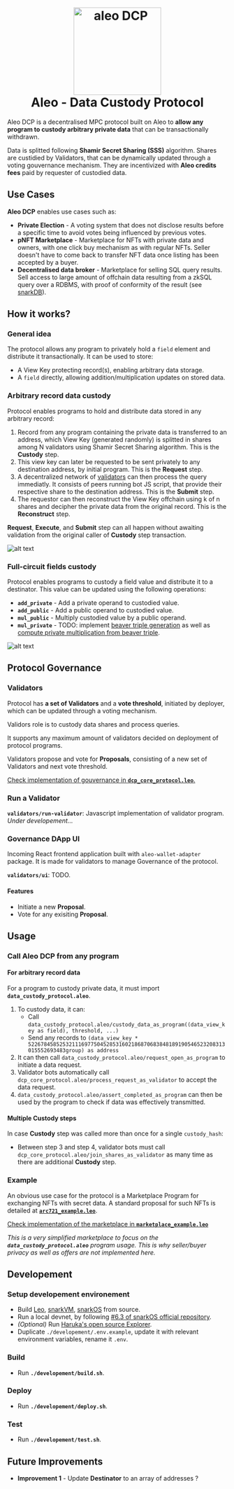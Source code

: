<h1 align="center">
    <picture>
        <source media="(prefers-color-scheme: dark)" srcset="./media/aleo-dcp-dark-logo.png" width="200">
        <source media="(prefers-color-scheme: light)" srcset="./media/aleo-dcp-logo.png" width="200">
        <img alt="aleo DCP" src="./media/aleo-dcp-logo.png" width="200">
    </picture><br/>
    <b>
        Aleo - Data Custody Protocol
    </b>
</h1>

Aleo DCP is a decentralised MPC protocol built on Aleo to **allow any program to custody arbitrary private data** that can be transactionally withdrawn.

Data is splitted following **Shamir Secret Sharing (SSS)** algorithm. Shares are custidied by Validators, that can be dynamically updated through a voting gouvernance mechanism. They are incentivized with **Aleo credits fees** paid by requester of custodied data.

## Use Cases

**Aleo DCP** enables use cases such as:

- **Private Election** - A voting system that does not disclose results before a specific time to avoid votes being influenced by previous votes.
- **pNFT Marketplace** - Marketplace for NFTs with private data and owners, with one click buy mechanism as with regular NFTs. Seller doesn't have to come back to transfer NFT data once listing has been accepted by a buyer.
- **Decentralised data broker** - Marketplace for selling SQL query results. Sell access to large amount of offchain data resulting from a zkSQL query over a RDBMS, with proof of conformity of the result (see [snarkDB](https://snarkdb.com)).

## How it works?

### General idea

The protocol allows any program to privately hold a `field` element and distribute it transactionally. It can be used to store:

- A View Key protecting record(s), enabling arbitrary data storage.
- A `field` directly, allowing addition/multiplication updates on stored data.

### Arbitrary record data custody

Protocol enables programs to hold and distribute data stored in any arbitrary record:

1. Record from any program containing the private data is transferred to an address, which View Key (generated randomly) is splitted in shares among N validators using Shamir Secret Sharing algorithm. This is the **Custody** step.
2. This view key can later be requested to be sent privately to any destination address, by initial program. This is the **Request** step.
3. A decentralized network of [validators](#validators) can then process the query immediatly. It consists of peers running bot JS script, that provide their respective share to the destination address. This is the **Submit** step.
4. The requestor can then reconstruct the View Key offchain using k of n shares and decipher the private data from the original record. This is the **Reconstruct** step.

**Request**, **Execute**, and **Submit** step can all happen without awaiting validation from the original caller of **Custody** step transaction.

![alt text](./media/aleo-dcp-schema.png)

### Full-circuit fields custody

Protocol enables programs to custody a field value and distribute it to a destinator. This value can be updated using the following operations:

- **`add_private`** - Add a private operand to custodied value.
- **`add_public`** - Add a public operand to custodied value.
- **`mul_public`** - Multiply custodied value by a public operand.
- **`mul_private`** - TODO: implement [beaver triple generation](./media/beaver-triple-generation.pdf) as well as [compute private multiplication from beaver triple](./media/beaver-triple-multiplication.png).

![alt text](./media/aleo-dcp-schema-homomorphic.png)

## Protocol Governance

### Validators

Protocol has **a set of Validators** and a **vote threshold**, initiated by deployer, which can be updated through a voting mechanism.

Validors role is to custody data shares and process queries.

It supports any maximum amount of validators decided on deployment of protocol programs.

Validators propose and vote for **Proposals**, consisting of a new set of Validators and next vote threshold.

[Check implementation of gouvernance in **`dcp_core_protocol.leo`**.](programs/dcp_core_protocol/src/main.leo)

### Run a Validator

**`validators/run-validator`**: Javascript implementation of validator program.
*Under developement...*

### Governance DApp UI

Incoming React frontend application built with `aleo-wallet-adapter` package. It is made for validators to manage Governance of the protocol.

**`validators/ui`**: TODO.

#### Features

- Initiate a new **Proposal**.
- Vote for any exisiting **Proposal**.

## Usage

### Call Aleo DCP from any program

#### For arbitrary record data

For a program to custody private data, it must import **`data_custody_protocol.aleo`**.

1. To custody data, it can:
    - Call `data_custody_protocol.aleo/custody_data_as_program((data_view_key as field), threshold, ...)`
    - Send any records to `(data_view_key * 522678458525321116977504528531602186870683848189190546523208313015552693483group) as address`
2. It can then call `data_custody_protocol.aleo/request_open_as_program` to initiate a data request.
3. Validator bots automatically call `dcp_core_protocol.aleo/process_request_as_validator` to accept the data request.
4. `data_custody_protocol.aleo/assert_completed_as_program` can then be used by the program to check if data was effectively transmitted.

#### Multiple Custody steps

In case **Custody** step was called more than once for a single `custody_hash`:

- Between step 3 and step 4, validator bots must call `dcp_core_protocol.aleo/join_shares_as_validator` as many time as there are additional **Custody** step.

### Example

An obvious use case for the protocol is a Marketplace Program for exchanging NFTs with secret data. A standard proposal for such NFTs is detailed at [**`arc721_example.leo`**](/examples/nft_marketplace/programs/arc721_example/src/main.leo).

[Check implementation of the marketplace in **`marketplace_example.leo`**](/examples/nft_marketplace/programs/marketplace_example/src/main.leo)

*This is a very simplified marketplace to focus on the **`data_custody_protocol.aleo`** program usage. This is why seller/buyer privacy as well as offers are not implemented here.*

## Developement

### Setup developement environement

- Build [Leo](https://github.com/ProvableHQ/leo), [snarkVM](https://github.com/AleoNet/snarkVM), [snarkOS](https://github.com/AleoNet/snarkOS) from source.
- Run a local devnet, by following [#6.3 of snarkOS official repository](https://github.com/AleoNet/snarkOS?tab=readme-ov-file#633-view-a-local-devnet).
- *(Optional)* Run [Haruka's open source Explorer](https://github.com/HarukaMa/aleo-explorer).
- Duplicate `./developement/.env.example`, update it with relevant environment variables, rename it `.env`.

### Build

- Run **`./developement/build.sh`**.

### Deploy

- Run **`./developement/deploy.sh`**.

### Test

- Run **`./developement/test.sh`**.

## Future Improvements

- **Improvement 1** - Update **Destinator** to an array of addresses ?
